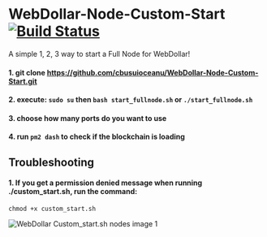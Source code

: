 # WebDollar-Node-Custom-Start [![Build Status](https://travis-ci.org/cbusuioceanu/WebDollar-Node-Custom-Start.svg?branch=master)](https://travis-ci.org/cbusuioceanu/WebDollar-Node-Custom-Start)

A simple 1, 2, 3 way to start a Full Node for WebDollar!

#### 1. git clone https://github.com/cbusuioceanu/WebDollar-Node-Custom-Start.git
#### 2. execute: ```sudo su``` then ```bash start_fullnode.sh``` or ```./start_fullnode.sh```
#### 3. choose how many ports do you want to use
#### 4. run ```pm2 dash``` to check if the blockchain is loading

## Troubleshooting

#### 1. If you get a permission denied message when running ./custom_start.sh, run the command:
```chmod +x custom_start.sh```

<img src="https://webdollarvpn.io/img/webdollar-custom-start-img1.jpg" alt="WebDollar Custom_start.sh nodes image 1"/>
